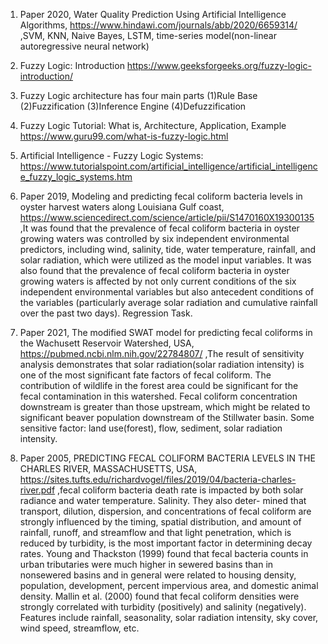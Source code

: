 1. Paper 2020, Water Quality Prediction Using Artificial Intelligence Algorithms, https://www.hindawi.com/journals/abb/2020/6659314/ ,SVM, KNN, Naive Bayes, LSTM, time-series model(non-linear autoregressive neural network)

2. Fuzzy Logic: Introduction https://www.geeksforgeeks.org/fuzzy-logic-introduction/

3. Fuzzy Logic architecture has four main parts (1)Rule Base (2)Fuzzification (3)Inference Engine (4)Defuzzification

4. Fuzzy Logic Tutorial: What is, Architecture, Application, Example https://www.guru99.com/what-is-fuzzy-logic.html

5. Artificial Intelligence - Fuzzy Logic Systems: https://www.tutorialspoint.com/artificial_intelligence/artificial_intelligence_fuzzy_logic_systems.htm

6. Paper 2019, Modeling and predicting fecal coliform bacteria levels in oyster harvest waters along Louisiana Gulf coast, https://www.sciencedirect.com/science/article/pii/S1470160X19300135 ,It was found that the prevalence of fecal coliform bacteria in oyster growing waters was controlled by six independent environmental predictors, including wind, salinity, tide, water temperature, rainfall, and solar radiation, which were utilized as the model input variables. It was also found that the prevalence of fecal coliform bacteria in oyster growing waters is affected by not only current conditions of the six independent environmental variables but also antecedent conditions of the variables (particularly average solar radiation and cumulative rainfall over the past two days). Regression Task.

7. Paper 2021, The modified SWAT model for predicting fecal coliforms in the Wachusett Reservoir Watershed, USA, https://pubmed.ncbi.nlm.nih.gov/22784807/ ,The result of sensitivity analysis demonstrates that solar radiation(solar radiation intensity) is one of the most significant fate factors of fecal coliform. The contribution of wildlife in the forest area could be significant for the fecal contamination in this watershed. Fecal coliform concentration downstream is greater than those upstream, which might be related to significant beaver population downstream of the Stillwater basin. Some sensitive factor: land use(forest), flow, sediment, solar radiation intensity. 

8. Paper 2005, PREDICTING FECAL COLIFORM BACTERIA LEVELS IN THE CHARLES RIVER, MASSACHUSETTS, USA, https://sites.tufts.edu/richardvogel/files/2019/04/bacteria-charles-river.pdf ,fecal coliform bacteria death rate is impacted by both solar radiance and water temperature. Salinity. They also deter- mined that transport, dilution, dispersion, and concentrations of fecal coliform are strongly influenced by the timing, spatial distribution, and amount of rainfall, runoff, and streamflow and that light penetration, which is reduced by turbidity, is the most important factor in determining decay rates. Young and Thackston (1999) found that fecal bacteria counts in urban tributaries were much higher in sewered basins than in nonsewered basins and in general were related to housing density, population, development, percent impervious area, and domestic animal density. Mallin et al. (2000) found that fecal coliform densities were strongly correlated with turbidity (positively) and salinity (negatively). Features include rainfall, seasonality, solar radiation intensity, sky cover, wind speed, streamflow, etc.
